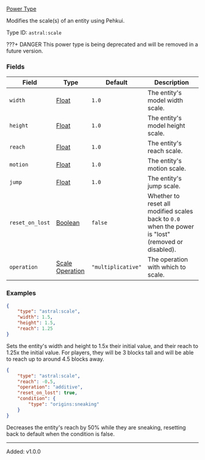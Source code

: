 [Power Type](https://origins.readthedocs.io/en/1.10.0/types/power_types/)

Modifies the scale(s) of an entity using Pehkui.

Type ID: `astral:scale`

???+ DANGER
    This power type is being deprecated and will be removed in a future version.


### Fields

| Field           | Type                                                                          | Default            | Description                                                                                        |
| --------------- | ----------------------------------------------------------------------------- | ------------------ | -------------------------------------------------------------------------------------------------- |
| `width`         | [Float](https://origins.readthedocs.io/en/1.10.0/types/data_types/float/)     | `1.0`              | The entity's model width scale.                                                                    |
| `height`        | [Float](https://origins.readthedocs.io/en/1.10.0/types/data_types/float/)     | `1.0`              | The entity's model height scale.                                                                   |
| `reach`         | [Float](https://origins.readthedocs.io/en/1.10.0/types/data_types/float/)     | `1.0`              | The entity's reach scale.                                                                          |
| `motion`        | [Float](https://origins.readthedocs.io/en/1.10.0/types/data_types/float/)     | `1.0`              | The entity's motion scale.                                                                         |
| `jump`          | [Float](https://origins.readthedocs.io/en/1.10.0/types/data_types/float/)     | `1.0`              | The entity's jump scale.                                                                           |
| `reset_on_lost` | [Boolean](https://origins.readthedocs.io/en/1.10.0/types/data_types/boolean/) | `false`            | Whether to reset all modified scales back to `0.0` when the power is "lost" (removed or disabled). |
| `operation`     | [Scale Operation](../data_types/scale_operation.md)                           | `"multiplicative"` | The operation with which to scale.                                                                 |

### Examples

```json
{
    "type": "astral:scale",
    "width": 1.5,
    "height": 1.5,
    "reach": 1.25
}
```

Sets the entity's width and height to 1.5x their initial value, and their reach to 1.25x the initial value. For players,
they will be 3 blocks tall and will be able to reach up to around 4.5 blocks away.

```json
{
    "type": "astral:scale",
    "reach": -0.5,
    "operation": "additive",
    "reset_on_lost": true,
    "condition": {
        "type": "origins:sneaking"
    }
}
```

Decreases the entity's reach by 50% while they are sneaking, resetting back to default when the condition is false.

---

Added: v1.0.0